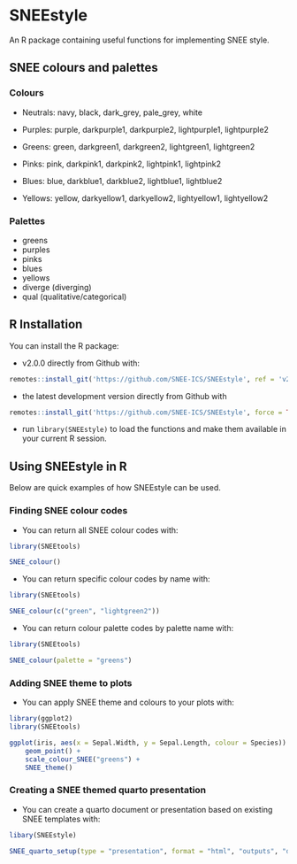 # SNEEstyle

An R package containing useful functions for implementing SNEE style.

## SNEE colours and palettes

### Colours

-   Neutrals: navy, black, dark_grey, pale_grey, white

-   Purples: purple, darkpurple1, darkpurple2, lightpurple1, lightpurple2

-   Greens: green, darkgreen1, darkgreen2, lightgreen1, lightgreen2

-   Pinks: pink, darkpink1, darkpink2, lightpink1, lightpink2

-   Blues: blue, darkblue1, darkblue2, lightblue1, lightblue2

-   Yellows: yellow, darkyellow1, darkyellow2, lightyellow1, lightyellow2

### Palettes

-   greens
-   purples
-   pinks
-   blues
-   yellows
-   diverge (diverging)
-   qual (qualitative/categorical)

## R Installation

You can install the R package:

- v2.0.0 directly from Github with:

``` r
remotes::install_git('https://github.com/SNEE-ICS/SNEEstyle', ref = 'v2.0.0', force = TRUE, build_vignettes = TRUE)
```

-   the latest development version directly from Github with

``` r
remotes::install_git('https://github.com/SNEE-ICS/SNEEstyle', force = TRUE, build_vignettes = TRUE)
```

-   run `library(SNEEstyle)` to load the functions and make them available in your current R session.

## Using SNEEstyle in R

Below are quick examples of how SNEEstyle can be used.

### Finding SNEE colour codes

-   You can return all SNEE colour codes with:

``` r
library(SNEEtools)

SNEE_colour()
```

-   You can return specific colour codes by name with:

``` r
library(SNEEtools)

SNEE_colour(c("green", "lightgreen2"))
```

-   You can return colour palette codes by palette name with:

``` r
library(SNEEtools)

SNEE_colour(palette = "greens")
```

### Adding SNEE theme to plots

-   You can apply SNEE theme and colours to your plots with:

``` r
library(ggplot2)
library(SNEEtools)

ggplot(iris, aes(x = Sepal.Width, y = Sepal.Length, colour = Species)) +
    geom_point() +
    scale_colour_SNEE("greens") +
    SNEE_theme()
```

### Creating a SNEE themed quarto presentation

- You can create a quarto document or presentation based on existing SNEE templates with:

``` r
libary(SNEEstyle)

SNEE_quarto_setup(type = "presentation", format = "html", "outputs", "draft1")
```
